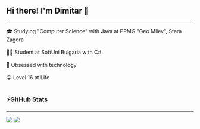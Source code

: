 ## Hi there! I'm Dimitar 👋
<hr>

🎓 Studying "Computer Science" with Java at PPMG "Geo Milev", Stara Zagora <br><br>
👨‍💻 Student at SoftUni Bulgaria with C# <br><br>
📱 Obsessed with technology <br><br>
😛 Level 16 at Life<br>
<br>
### ⚡️GitHub Stats
<hr>

<div class="images">
<img src="https://github-readme-stats.vercel.app/api?username=dbelinov&show_icons=true&theme=transparent&rank_icon=github"/>
<img src="https://github-readme-stats.vercel.app/api/top-langs?username=dbelinov&theme=transparent"/>
</div>
<!--
**dbelinov/dbelinov** is a ✨ _special_ ✨ repository because its `README.md` (this file) appears on your GitHub profile.

Here are some ideas to get you started:

- 🔭 I’m currently working on ...
- 🌱 I’m currently learning ...
- 👯 I’m looking to collaborate on ...
- 🤔 I’m looking for help with ...
- 💬 Ask me about ...
- 📫 How to reach me: ...
- 😄 Pronouns: ...
- ⚡ Fun fact: ...
-->
